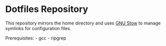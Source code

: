# Dotfiles Repository

This repository mirrors the home directory and uses [GNU Stow](https://www.gnu.org/software/stow/) to manage symlinks for configuration files.

Prerequisites:
    - gcc
    - ripgrep

